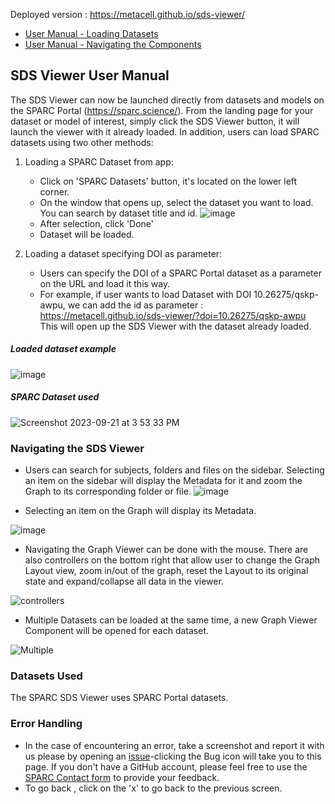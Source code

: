 Deployed version : https://metacell.github.io/sds-viewer/
- [User Manual - Loading Datasets](https://github.com/MetaCell/sds-viewer/tree/development#sds-viewer-user-manual)
- [User Manual - Navigating the Components](https://github.com/MetaCell/sds-viewer/tree/development#navigating-the-sds-viewer)

## SDS Viewer User Manual 

The SDS Viewer can now be launched directly from datasets and models on the SPARC Portal (https://sparc.science/). From the landing page for your dataset or model of interest, simply click the SDS Viewer button, it will launch the viewer with it already loaded. In addition, users can load SPARC datasets using two other methods:

1) Loading a SPARC Dataset from app:
   - Click on 'SPARC Datasets' button, it's located on the lower left corner.
   - On the window that opens up, select the dataset you want to load. You can search 
   by dataset title and id. 
   ![image](https://user-images.githubusercontent.com/4562825/166984322-83b4a8c2-aa29-4e6d-96e9-bcf4d125a3a9.png)
   - After selection, click 'Done'
   - Dataset will be loaded.
   

2) Loading a dataset specifying DOI as parameter:
   - Users can specify the DOI of a SPARC Portal dataset as a parameter on the URL and load it this way.
   - For example, if user wants to load Dataset with DOI 10.26275/qskp-awpu, we can add the id as parameter : 
     https://metacell.github.io/sds-viewer/?doi=10.26275/qskp-awpu
     This will open up the SDS Viewer with the dataset already loaded.

##### Loaded dataset example #####
![image](https://github.com/MetaCell/sds-viewer/assets/4562825/9ea43afd-28cc-4b37-8c72-96be2f821f1a)

##### SPARC Dataset used #####
![Screenshot 2023-09-21 at 3 53 33 PM](https://github.com/MetaCell/sds-viewer/assets/4562825/f3e287ed-f93a-436b-b3b0-b85cb1c0857c)

     
### Navigating the SDS Viewer
   - Users can search for subjects, folders and files on the sidebar. Selecting an item on the sidebar will display the Metadata for it and zoom the Graph to its corresponding folder or file. 
![image](https://github.com/MetaCell/sds-viewer/assets/4562825/7b013f5a-eead-4996-b7d2-20b3bf35a294)


   - Selecting an item on the Graph will display its Metadata. 

![image](https://user-images.githubusercontent.com/4562825/186723085-c6573146-82dc-4fb7-ae95-588f7b1e4842.png)

   - Navigating the Graph Viewer can be done with the mouse. There are also controllers on the bottom right that allow user to change the Graph Layout view, zoom in/out of the graph, reset the Layout to its original state and expand/collapse all data in the viewer.

![controllers](https://github.com/MetaCell/sds-viewer/assets/99416933/30aa8bb3-ec61-46d8-9f83-55ade15b95c0)

   - Multiple Datasets can be loaded at the same time, a new Graph Viewer Component will be opened for each dataset.

![Multiple](https://github.com/MetaCell/sds-viewer/assets/4562825/9abe621a-a406-4e6b-8d6a-165622014425)


### Datasets Used
The SPARC SDS Viewer uses SPARC Portal datasets. 

### Error Handling
- In the case of encountering an error, take a screenshot and report it with us please by opening an [issue](https://github.com/MetaCell/sds-viewer/issues/new)-clicking the Bug icon will take you to this page. If you don't have a GitHub account, please feel free to use the [SPARC Contact form](https://sparc.science/contact-us?source_url=%2F) to provide your feedback.
- To go back , click on the 'x' to go back to the previous screen.
